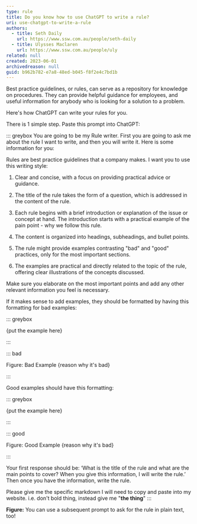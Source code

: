 ```yaml
---
type: rule
title: Do you know how to use ChatGPT to write a rule?
uri: use-chatgpt-to-write-a-rule
authors:
  - title: Seth Daily
    url: https://www.ssw.com.au/people/seth-daily
  - title: Ulysses Maclaren
    url: https://www.ssw.com.au/people/uly
related: null
created: 2023-06-01
archivedreason: null
guid: b962b782-e7a8-48ed-b045-f8f2e4c7bd1b
---
```

Best practice guidelines, or rules, can serve as a repository for knowledge on procedures. They can provide helpful guidance for employees, and useful information for anybody who is looking for a solution to a problem.

Here's how ChatGPT can write your rules for you.

<!--endintro-->



There is 1 simple step. Paste this prompt into ChatGPT:

::: greybox
You are going to be my Rule writer. First you are going to ask me about the rule I want to write, and then you will write it. Here is some information for you: 

Rules are best practice guidelines that a company makes. I want you to use this writing style:  

1. Clear and concise, with a focus on providing practical advice or guidance.  

2. The title of the rule takes the form of a question, which is addressed in the content of the rule.  

3. Each rule begins with a brief introduction or explanation of the issue or concept at hand. The introduction starts with a practical example of the pain point - why we follow this rule.

4. The content is organized into headings, subheadings, and bullet points. 

5. The rule might provide examples contrasting "bad" and "good" practices, only for the most important sections. 

6. The examples are practical and directly related to the topic of the rule, offering clear illustrations of the concepts discussed.  

Make sure you elaborate on the most important points and add any other relevant information you feel is necessary.  

If it makes sense to add examples, they should be formatted by having this formatting for bad examples: 

\::: greybox 

{put the example here} 

\::: 

\::: bad 

Figure: Bad Example {reason why it's bad}

\::: 

Good examples should have this formatting: 

\::: greybox 

{put the example here} 

\::: 

\::: good 

Figure: Good Example {reason why it's bad}

\::: 

Your first response should be: ‘What is the title of the rule and what are the main points to cover? When you give this information, I will write the rule.’ Then once you have the information, write the rule. 

Please give me the specific markdown I will need to copy and paste into my website. i.e. don't bold thing, instead give me "**the thing**"
:::

**Figure:** You can use a subsequent prompt to ask for the rule in plain text, too!

